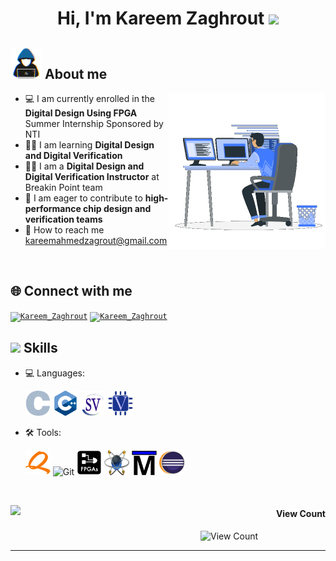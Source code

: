 <h1 align="center">Hi, I'm Kareem Zaghrout <img src="https://media.giphy.com/media/hvRJCLFzcasrR4ia7z/giphy.gif" width="35"></h1>


## <picture><img src = "https://github.com/kareem-ahmed14/kareem-ahmed14/blob/main/about_me.gif?raw=true" width = 50px></picture> About me

<picture> <img align="right" src="https://github.com/kareem-ahmed14/kareem-ahmed14/blob/main/Right_Side.gif?raw=true" width = 250px></picture>

- :computer: I am currently enrolled in the **Digital Design Using FPGA** Summer Internship Sponsored by NTI
- :technologist: I am learning **Digital Design and Digital Verification**
- :student: I am a **Digital Design and Digital Verification Instructor** at Breakin Point team
- 👥 I am eager to contribute to **high-performance chip design and verification teams**
- :email: How to reach me kareemahmedzagrout@gmail.com

<br>


## 🌐 Connect with me
<p 
  
<code><a href="https://www.linkedin.com/in/kareem-zaghrout/" target="_blank"><img src="https://raw.githubusercontent.com/rahuldkjain/github-profile-readme-generator/master/src/images/icons/Social/linked-in-alt.svg" alt="Kareem_Zaghrout" height="30" width="40" /></a></code>
<code><a href="https://www.facebook.com/kareem.zaghrout" target="blank"><img src="https://raw.githubusercontent.com/rahuldkjain/github-profile-readme-generator/master/src/images/icons/Social/facebook.svg" alt="Kareem_Zaghrout" height="30" width="40" /></a></code>
</p>


## <img src="https://media2.giphy.com/media/QssGEmpkyEOhBCb7e1/giphy.gif?cid=ecf05e47a0n3gi1bfqntqmob8g9aid1oyj2wr3ds3mg700bl&rid=giphy.gif" width ="25"><b> Skills</b>

<p align="center">

- 💻 Languages:
    
     <code><a href="https://www.cprogramming.com/" target="_blank" rel="noreferrer"><img src="https://raw.githubusercontent.com/devicons/devicon/master/icons/c/c-original.svg" alt="c" width="40" height="40"/></a></code>
     <code><a href="https://www.w3schools.com/cpp/" target="_blank" rel="noreferrer"><img src="https://raw.githubusercontent.com/devicons/devicon/master/icons/cplusplus/cplusplus-original.svg" alt="cplusplus" width="40" height="40"/></a></code>
     <code><a href="https://www.chipverify.com/tutorials/systemverilog" target="_blank" rel="noreferrer"><img src="SVicon.jpg" alt="sv" width="40" height="40"/></a></code>
     <code><a href="https://www.chipverify.com/" target="_blank" rel="noreferrer"><img src="verilog.png" alt="verilog" width="40" height="40"/></a></code>
  
- 🛠 Tools:

   <code><a href="https://eda.sw.siemens.com/en-US/ic/questa/simulation/advanced-simulator/" target="_blank" rel="noreferrer"><img src="QuestaSim.png" alt="questasim" width="40" height="40"/></a></code>
   <img src="https://user-images.githubusercontent.com/64439609/212556802-77a65ec1-aa71-4272-b603-1a57d1914678.png" width="40" height="40" alt="Git"/>
   <code><a href="https://digilent.com/reference/programmable-logic/guides/vivado-hardware-manager" target="_blank" rel="noreferrer"><img src="FPGA.png" alt="fpga" width="40" height="40"/></a></code>
   <code><a href="https://labcenter.s3.amazonaws.com/downloads/Tutorials.pdf" target="_blank" rel="noreferrer"><img src="proteus.png" alt="proteus" width="40" height="40"/></a></code>
   <code><a href="https://www.microsemi.com/document-portal/doc_view/136363-modelsim-me-10-4c-tutorial-for-libero-soc-v11-7" target="_blank" rel="noreferrer"><img src="ModelSim.png" alt="modelsim" width="40" height="40"/></a></code>
   <code><a href="https://projects.eclipse.org/projects/iot.embed-cdt" target="_blank" rel="noreferrer"><img src="Eclipse.png" alt="eclipse" width="40" height="40"/></a></code>
<br>
</p>


  <tr>
    <td>
      <a href=#><img src="https://thumbs.gfycat.com/UnripeAdoredGrayreefshark-max-1mb.gif" align="left" width="100"></a>
      <h4 align="right">View Count</h4>
     <a href=#><img src="https://profile-counter.glitch.me/Ahmed-Yasser1/count.svg" alt="View Count" width="200" align="right"></a>
    </td>
  </tr>  
  <br>
<hr>

